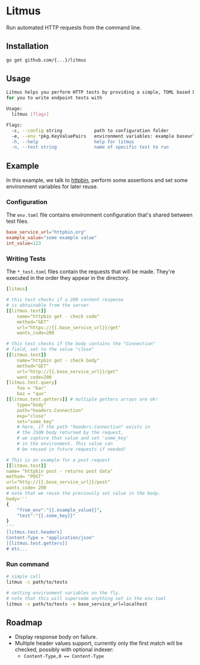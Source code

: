# Litmus
Run automated HTTP requests from the command line.

## Installation

```bash
go get github.com/{...}/litmus
```

## Usage

```bash
Litmus helps you perform HTTP tests by providing a simple, TOML based DSL
for you to write endpoint tests with

Usage:
  litmus [flags]

Flags:
  -c, --config string            path to configuration folder
  -e, --env *pkg.KeyValuePairs   environment variables: example baseurl=httpbin.org" (default &pkg.KeyValuePairs(nil))
  -h, --help                     help for litmus
  -n, --test string              name of specific test to run

```

## Example

In this example, we talk to [httpbin](http://httpbin.org/), perform some assertions and set some environment variables for later reuse.

### Configuration

The `env.toml` file contains environment configuration that's shared between test files.

```toml
base_service_url="httpbin.org"
example_value="some example value"
int_value=123
```

### Writing Tests

The `*_test.toml` files contain the requests that will be made.  They're executed in the order they appear in the directory.

```yaml
[litmus]

# this test checks if a 200 content response
# is obtainable from the server
[[litmus.test]]
	name="httpbin get - check code"
	method="GET"
	url="https://{{.base_service_url}}/get"
	wants_code=200

# this test checks if the body contains the "Connection"
# field, set to the value "close"
[[litmus.test]]
	name="httpbin get - check body"
	method="GET"
	url="http://{{.base_service_url}}/get"
	want_code=200
[litmus.test.query]
    foo = "bar"
    baz = "qux"
[[litmus.test.getters]] # multiple getters arrays are ok!
	type="body"
	path="headers.Connection"
	exp="close"
	set="some_key"
	# here, if the path "headers.Connection" exists in
	# the JSON body returned by the request,
	# we capture that value and set 'some_key'
	# in the environment. This value can
	# be reused in future requests if needed!

# This is an example for a post request
[[litmus.test]]
name= "httpbin post - returns post data"
method= "POST"
url="http://{{.base_service_url}}/post"
wants_code= 200
# note that we reuse the previously set value in the body.
body='''
{
	"from_env":"{{.example_value}}",
	"test":"{{.some_key}}"
}
'''
[litmus.test.headers]
Content-Type = "application/json"
[[litmus.test.getters]]
# etc...
```

### Run command

```bash
# simple call
litmus -c path/to/tests

# setting environment variables on the fly.
# note that this will supersede anything set in the env.toml
litmus -c path/to/tests -e base_service_url=localhost
```

## Roadmap
* Display response body on failure.
* Multiple header values support, currently only the first match will be checked, possibly with optional indexer:
  * `Content-Type,0 == Content-Type`